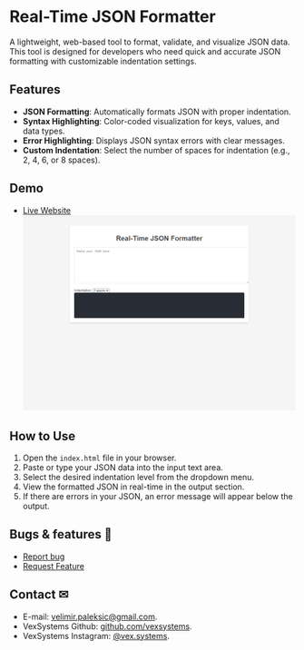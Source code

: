 # Real-Time JSON Formatter
A lightweight, web-based tool to format, validate, and visualize JSON data. This tool is designed for developers who need quick and accurate JSON formatting with customizable indentation settings.

## **Features**
- **JSON Formatting**: Automatically formats JSON with proper indentation.
- **Syntax Highlighting**: Color-coded visualization for keys, values, and data types.
- **Error Highlighting**: Displays JSON syntax errors with clear messages.
- **Custom Indentation**: Select the number of spaces for indentation (e.g., 2, 4, 6, or 8 spaces).

## **Demo**
- [Live Website](https://velimirpaleksic.github.io/real-time-json-formatter/)
![Demo Screenshot](screenshot.png)

## **How to Use**
1. Open the `index.html` file in your browser.
2. Paste or type your JSON data into the input text area.
3. Select the desired indentation level from the dropdown menu.
4. View the formatted JSON in real-time in the output section.
5. If there are errors in your JSON, an error message will appear below the output.

## **Bugs & features** 🧩
- [Report bug](https://github.com/velimirpaleksic/portfolio/issues)
- [Request Feature](https://github.com/velimirpaleksic/portfolio/issues)

## **Contact** ✉
- E-mail: [velimir.paleksic@gmail.com](velimir.paleksic@gmail.com).
- VexSystems Github: [github.com/vexsystems](https://github.com/vexsystems).
- VexSystems Instagram: [@vex.systems](https://www.instagram.com/vex.systems/).